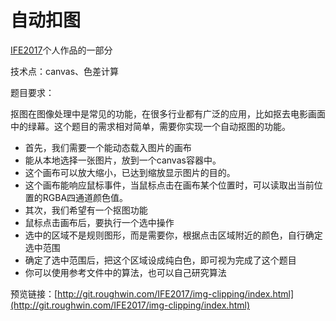 # 自动扣图
[IFE2017](http://git.roughwin.com/IFE2017/)个人作品的一部分

技术点：canvas、色差计算

题目要求：

抠图在图像处理中是常见的功能，在很多行业都有广泛的应用，比如抠去电影画面中的绿幕。这个题目的需求相对简单，需要你实现一个自动抠图的功能。
* 首先，我们需要一个能动态载入图片的画布
* 能从本地选择一张图片，放到一个canvas容器中。
* 这个画布可以放大缩小，已达到缩放显示图片的目的。
* 这个画布能响应鼠标事件，当鼠标点击在画布某个位置时，可以读取出当前位置的RGBA四通道颜色值。
* 其次，我们希望有一个抠图功能
* 鼠标点击画布后，要执行一个选中操作
* 选中的区域不是规则图形，而是需要你，根据点击区域附近的颜色，自行确定选中范围
* 确定了选中范围后，把这个区域设成纯白色，即可视为完成了这个题目
* 你可以使用参考文件中的算法，也可以自己研究算法

预览链接：[http://git.roughwin.com/IFE2017/img-clipping/index.html](http://git.roughwin.com/IFE2017/img-clipping/index.html)